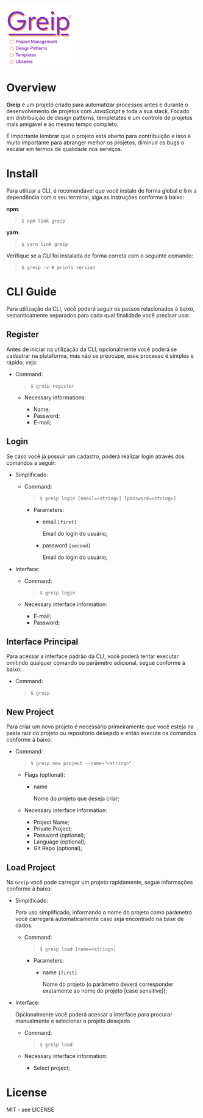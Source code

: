 <img src="./assets/repo_logo.png" style="width: 170px">

# Overview

**Greip** é um projeto criado para automatizar processos antes e durante o desenvolvimento de projetos com _JavaScript_ e toda a sua stack. Focado em distribuição de design patterns, templetates e um controle de projetos mais amigável e ao mesmo tempo completo.

É importante lembrar que o projeto está aberto para contribuição e isso é muito importante para abranger melhor os projetos, diminuir os bugs o escalar em termos de qualidade nos serviços.

# Install

Para utilizar a CLI, é recomendável que você instale de forma global e link a dependência com o seu terminal, siga as instruções conforme à baixo:

**npm**:

> ```shell
> $ npm link greip
> ```

**yarn**:

> ```shell
> $ yarn link greip
> ```

Verifique se a CLI foi instalada de forma correta com o seguinte comando:

> ```shell
> $ greip -v # prints version
> ```

# CLI Guide

Para utilização da CLI, você poderá seguir os passos relacionados à baixo, semanticamente separados para cada qual finalidade você precisar usar.

## Register

Antes de iniciar na utilização da CLI, opcionalmente você poderá se cadastrar na plataforma, mas não se preocupe, esse processo é simples e rápido, veja:

-   Command:

    > ```shell
    > $ greip register
    > ```


    -   Necessary informations:

        -   Name;
        -   Password;
        -   E-mail;

## Login

Se caso você já possuir um cadastro, poderá realizar login através dos comandos a seguir:

-   Simplificado:

    -   Command:

        > ```shell
        > $ greip login [email=<string>] [password=<string>]
        > ```


        -   Parameters:

            -   email `[first]`

                Email do login do usuário;

            -   password `[second]`

                Email do login do usuário;

-   Interface:

    -   Command:

        > ```shell
        > $ greip login
        > ```

    -   Necessary interface information:

        -   E-mail;
        -   Password;

## Interface Principal

Para acessar a interface padrão da CLI, você poderá tentar executar omitindo qualquer comando ou parâmetro adicional, segue conforme à baixo:

-   Command:

    > ```shell
    > $ greip
    > ```

## New Project

Para criar um novo projeto é necessário primeiramente que você esteja na pasta raiz do projeto ou repositório desejado e então execute os comandos conforme à baixo:

-   Command:

    > ```shell
    > $ greip new project --name="<string>"
    > ```

    -   Flags (optional):

        -   name

            Nome do projeto que deseja criar;

    -   Necessary interface information:

        -   Project Name;
        -   Private Project;
        -   Password (optional);
        -   Language (optional);
        -   Git Repo (optional);

## Load Project

No `Greip` você pode carregar um projeto rapidamente, segue informações conforme à baixo:

-   Simplificado:

    Para uso simplificado, informando o nome do projeto como parâmetro você carregará automaticamente caso seja encontrado na base de dados.

    -   Command:

        > ```shell
        > $ greip load [name=<string>]
        > ```


        -   Parameters:

            -   name `[first]`

                Nome do projeto (o parâmetro deverá corresponder exatamente ao nome do projeto [case sensitive]);

-   Interface:

    Opcionalmente você poderá acessar a interface para procurar manualmente e selecionar o projeto desejado.

    -   Command:

        > ```shell
        > $ greip load
        > ```


    -   Necessary interface information:

        -   Select project;

# License

MIT - see LICENSE
